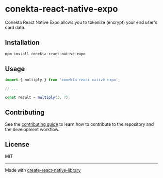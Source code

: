# conekta-react-native-expo

Conekta React Native Expo allows you to tokenize (encrypt) your end user's card data.

## Installation

```sh
npm install conekta-react-native-expo
```

## Usage


```js
import { multiply } from 'conekta-react-native-expo';

// ...

const result = multiply(3, 7);
```


## Contributing

See the [contributing guide](CONTRIBUTING.md) to learn how to contribute to the repository and the development workflow.

## License

MIT

---

Made with [create-react-native-library](https://github.com/callstack/react-native-builder-bob)
